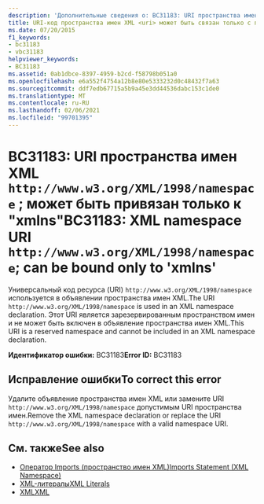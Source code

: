 ```yaml
---
description: 'Дополнительные сведения о: BC31183: URI пространства имен XML `http://www.w3.org/XML/1998/namespace` ; может быть привязан только к "xmlns'
title: URI-код пространства имен XML <uri> может быть связан только с префиксом xmlns
ms.date: 07/20/2015
f1_keywords:
- bc31183
- vbc31183
helpviewer_keywords:
- BC31183
ms.assetid: 0ab1dbce-8397-4959-b2cd-f58798b051a0
ms.openlocfilehash: e6a552f4754a12b8e80e5333232d0c48432f7a63
ms.sourcegitcommit: ddf7edb67715a5b9a45e3dd44536dabc153c1de0
ms.translationtype: MT
ms.contentlocale: ru-RU
ms.lasthandoff: 02/06/2021
ms.locfileid: "99701395"
---
```

# <a name="bc31183-xml-namespace-uri-httpwwww3orgxml1998namespace-can-be-bound-only-to-xmlns"></a><span data-ttu-id="1524c-103">BC31183: URI пространства имен XML `http://www.w3.org/XML/1998/namespace` ; может быть привязан только к "xmlns"</span><span class="sxs-lookup"><span data-stu-id="1524c-103">BC31183: XML namespace URI `http://www.w3.org/XML/1998/namespace`; can be bound only to 'xmlns'</span></span>

<span data-ttu-id="1524c-104">Универсальный код ресурса (URI) `http://www.w3.org/XML/1998/namespace` используется в объявлении пространства имен XML.</span><span class="sxs-lookup"><span data-stu-id="1524c-104">The URI `http://www.w3.org/XML/1998/namespace` is used in an XML namespace declaration.</span></span> <span data-ttu-id="1524c-105">Этот URI является зарезервированным пространством имен и не может быть включен в объявление пространства имен XML.</span><span class="sxs-lookup"><span data-stu-id="1524c-105">This URI is a reserved namespace and cannot be included in an XML namespace declaration.</span></span>

 <span data-ttu-id="1524c-106">**Идентификатор ошибки:** BC31183</span><span class="sxs-lookup"><span data-stu-id="1524c-106">**Error ID:** BC31183</span></span>

## <a name="to-correct-this-error"></a><span data-ttu-id="1524c-107">Исправление ошибки</span><span class="sxs-lookup"><span data-stu-id="1524c-107">To correct this error</span></span>

<span data-ttu-id="1524c-108">Удалите объявление пространства имен XML или замените URI `http://www.w3.org/XML/1998/namespace` допустимым URI пространства имен.</span><span class="sxs-lookup"><span data-stu-id="1524c-108">Remove the XML namespace declaration or replace the URI `http://www.w3.org/XML/1998/namespace` with a valid namespace URI.</span></span>

## <a name="see-also"></a><span data-ttu-id="1524c-109">См. также</span><span class="sxs-lookup"><span data-stu-id="1524c-109">See also</span></span>

- [<span data-ttu-id="1524c-110">Оператор Imports (пространство имен XML)</span><span class="sxs-lookup"><span data-stu-id="1524c-110">Imports Statement (XML Namespace)</span></span>](../statements/imports-statement-xml-namespace.md)
- [<span data-ttu-id="1524c-111">XML-литералы</span><span class="sxs-lookup"><span data-stu-id="1524c-111">XML Literals</span></span>](../xml-literals/index.md)
- [<span data-ttu-id="1524c-112">XML</span><span class="sxs-lookup"><span data-stu-id="1524c-112">XML</span></span>](../../programming-guide/language-features/xml/index.md)
